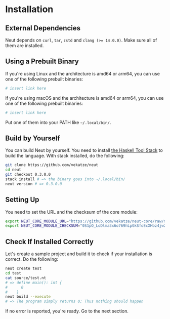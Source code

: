 # Installation

## External Dependencies

Neut depends on `curl`, `tar`, `zstd` and `clang (>= 14.0.0)`. Make sure all of them are installed.

## Using a Prebuilt Binary

If you're using Linux and the architecture is amd64 or arm64, you can use one of the following prebuilt binaries:

```sh
# insert link here
```

If you're using macOS and the architecture is amd64 or arm64, you can use one of the following prebuilt binaries:

```sh
# insert link here
```

Put one of them into your PATH like `~/.local/bin/`.

## Build by Yourself

You can build Neut by yourself. You need to install [the Haskell Tool Stack](https://docs.haskellstack.org/en/stable/) to build the language. With stack installed, do the following:

```sh
git clone https://github.com/vekatze/neut
cd neut
git checkout 0.3.0.0
stack install # => the binary goes into ~/.local/bin/
neut version # => 0.3.0.0
```

## Setting Up

You need to set the URL and the checksum of the core module:

```sh
export NEUT_CORE_MODULE_URL="https://github.com/vekatze/neut-core/raw/main/release/0.2.0.13.tar.zst"
export NEUT_CORE_MODULE_CHECKSUM="0S1pO_LoDlma3x6o769hLpGkSfoEcXHbz4jw2NkbabM="
```

## Check If Installed Correctly

Let's create a sample project and build it to check if your installation is correct. Do the following:

```sh
neut create test
cd test
cat source/test.nt
# => define main(): int {
#      0
#    }
neut build --execute
# => The program simply returns 0; Thus nothing should happen
```

If no error is reported, you're ready. Go to the next section.
